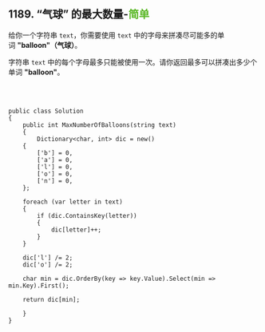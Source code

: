 ## 1189. “气球” 的最大数量-<font color=#5AB726>简单</font>

给你一个字符串 `text`，你需要使用 `text` 中的字母来拼凑尽可能多的单词 **"balloon"（气球）**。

字符串 `text` 中的每个字母最多只能被使用一次。请你返回最多可以拼凑出多少个单词 **"balloon"**。

<br>

<br>


```CSharp
public class Solution 
{
    public int MaxNumberOfBalloons(string text) 
    {
        Dictionary<char, int> dic = new()
    {
        ['b'] = 0,
        ['a'] = 0,
        ['l'] = 0,
        ['o'] = 0,
        ['n'] = 0,
    };

    foreach (var letter in text)
    {
        if (dic.ContainsKey(letter))
        {
            dic[letter]++;
        }
    }

    dic['l'] /= 2;
    dic['o'] /= 2;

    char min = dic.OrderBy(key => key.Value).Select(min => min.Key).First();

    return dic[min];
    
    }
}
```
